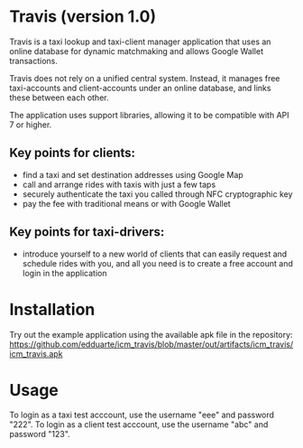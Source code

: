 Travis (version 1.0)
====================

Travis is a taxi lookup and taxi-client manager application that uses an online database for dynamic matchmaking and allows Google Wallet transactions.

Travis does not rely on a unified central system. Instead, it manages free taxi-accounts and client-accounts under an online database, and links these between each other.

The application uses support libraries, allowing it to be compatible with API 7 or higher.


Key points for clients:
-----------------
* find a taxi and set destination addresses using Google Map
* call and arrange rides with taxis with just a few taps
* securely authenticate the taxi you called through NFC cryptographic key 
* pay the fee with traditional means or with Google Wallet


Key points for taxi-drivers:
-----------------
* introduce yourself to a new world of clients that can easily request and schedule rides with you, and all you need is to create a free account and login in the application


Installation
============

Try out the example application using the available apk file in the repository:
https://github.com/edduarte/icm_travis/blob/master/out/artifacts/icm_travis/icm_travis.apk


Usage
=====

To login as a taxi test acccount, use the username "eee" and password "222".
To login as a client test acccount, use the username "abc" and password "123".


